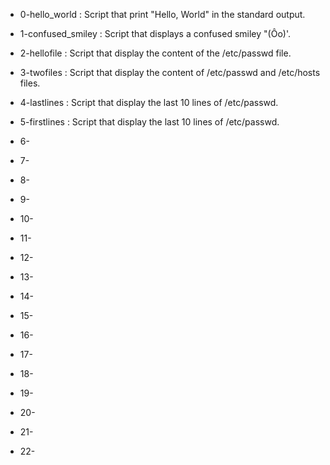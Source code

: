 - 0-hello_world : Script that print "Hello, World" in the standard output.

- 1-confused_smiley : Script that displays a confused smiley "(Ôo)'.

- 2-hellofile : Script that display the content of the /etc/passwd file.

- 3-twofiles : Script that display the content of /etc/passwd and /etc/hosts files.

- 4-lastlines : Script that display the last 10 lines of /etc/passwd.

- 5-firstlines : Script that display the last 10 lines of /etc/passwd.

- 6-

- 7-

- 8-

- 9-

- 10-

- 11-

- 12-

- 13-

- 14-

- 15-

- 16-

- 17-

- 18-

- 19-

- 20-

- 21-

- 22-
